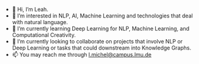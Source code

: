 - 👋 Hi, I’m Leah.
- 👀 I’m interested in NLP, AI, Machine Learning and technologies that deal with natural language.
- 🌱 I’m currently learning Deep Learning for NLP, Machine Learning, and Computational Creativity.
- 💞️ I’m currently looking to collaborate on projects that involve NLP or Deep Learning or tasks that could downstream into Knowledge Graphs.
- 📫 You may reach me through l.michel@campus.lmu.de

<!---
ldmichel/ldmichel is a ✨ special ✨ repository because its `README.md` (this file) appears on your GitHub profile.
You can click the Preview link to take a look at your changes.
--->
